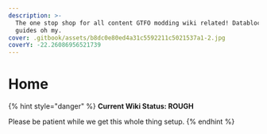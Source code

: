 ```yaml
---
description: >-
  The one stop shop for all content GTFO modding wiki related! Datablock and
  guides oh my.
cover: .gitbook/assets/b8dc0e80ed4a31c5592211c5021537a1-2.jpg
coverY: -22.26086956521739
---
```


# Home

{% hint style="danger" %}
**Current Wiki Status: ROUGH**

Please be patient while we get this whole thing setup.
{% endhint %}
